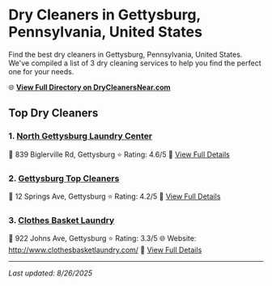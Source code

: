 # Dry Cleaners in Gettysburg, Pennsylvania, United States

Find the best dry cleaners in Gettysburg, Pennsylvania, United States. We've compiled a list of 3 dry cleaning services to help you find the perfect one for your needs.

🌐 **[View Full Directory on DryCleanersNear.com](https://drycleanersnear.com/city/US/Pennsylvania/Gettysburg)**

## Top Dry Cleaners

### 1. [North Gettysburg Laundry Center](https://drycleanersnear.com/dryCleaner/6879aaabbf3f71911faac136/north-gettysburg-laundry-center)
📍 839 Biglerville Rd, Gettysburg
⭐ Rating: 4.6/5
🔗 [View Full Details](https://drycleanersnear.com/dryCleaner/6879aaabbf3f71911faac136/north-gettysburg-laundry-center)

### 2. [Gettysburg Top Cleaners](https://drycleanersnear.com/dryCleaner/6879aab4bf3f71911faac25e/gettysburg-top-cleaners)
📍 12 Springs Ave, Gettysburg
⭐ Rating: 4.2/5
🔗 [View Full Details](https://drycleanersnear.com/dryCleaner/6879aab4bf3f71911faac25e/gettysburg-top-cleaners)

### 3. [Clothes Basket Laundry](https://drycleanersnear.com/dryCleaner/6879aab0bf3f71911faac1c9/clothes-basket-laundry)
📍 922 Johns Ave, Gettysburg
⭐ Rating: 3.3/5
🌐 Website: http://www.clothesbasketlaundry.com/
🔗 [View Full Details](https://drycleanersnear.com/dryCleaner/6879aab0bf3f71911faac1c9/clothes-basket-laundry)


---

*Last updated: 8/26/2025*
